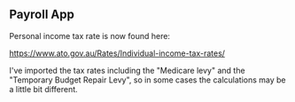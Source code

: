 Payroll App
-----------

Personal income tax rate is now found here:

https://www.ato.gov.au/Rates/Individual-income-tax-rates/

I've imported the tax rates including the "Medicare levy" and the "Temporary Budget Repair Levy", so in some cases the calculations may be a little bit different.

